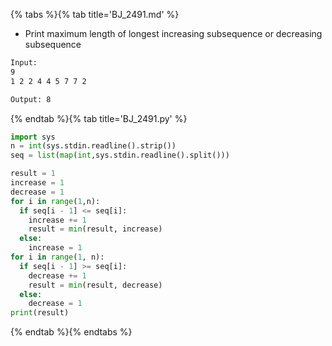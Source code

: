 {% tabs %}{% tab title='BJ_2491.md' %}

* Print maximum length of longest increasing subsequence or decreasing subsequence

```txt
Input:
9
1 2 2 4 4 5 7 7 2

Output: 8
```

{% endtab %}{% tab title='BJ_2491.py' %}

```py
import sys
n = int(sys.stdin.readline().strip())
seq = list(map(int,sys.stdin.readline().split()))

result = 1
increase = 1
decrease = 1
for i in range(1,n):
  if seq[i - 1] <= seq[i]:
    increase += 1
    result = min(result, increase)
  else:
    increase = 1
for i in range(1, n):
  if seq[i - 1] >= seq[i]:
    decrease += 1
    result = min(result, decrease)
  else:
    decrease = 1
print(result)
```

{% endtab %}{% endtabs %}

